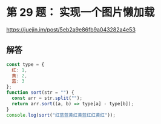 # 第 29 题： 实现一个图片懒加载

https://juejin.im/post/5eb2a9e86fb9a043282a4e53

## 解答

```js
const type = {
  红: 1,
  黄: 2,
  蓝: 3
};
function sort(str = "") {
  const arr = str.split("");
  return arr.sort((a, b) => type[a] - type[b]);
}
console.log(sort("红蓝蓝黄红黄蓝红红黄红"));
```
